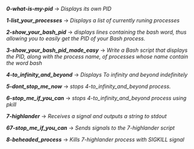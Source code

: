 ***0-what-is-my-pid*** -> *Displays its own PID*

***1-list_your_processes*** -> *Displays a list of currently runing processes*

***2-show_your_bash_pid*** -> *displays lines containing the bash word, thus allowing you to easily get the PID of your Bash process.*

***3-show_your_bash_pid_made_easy*** -> *Write a Bash script that displays the PID, along with the process name, of processes whose name contain the word bash*

***4-to_infinity_and_beyond*** -> *Displays To infinity and beyond indefinitely*

***5-dont_stop_me_now*** -> *stops 4-to_infinity_and_beyond process.*

***6-stop_me_if_you_can*** -> *stops 4-to_infinity_and_beyond process using pkill*

***7-highlander*** -> *Receives a signal and outputs a string to stdout*

***67-stop_me_if_you_can*** -> *Sends signals to the 7-highlander script*

***8-beheaded_process*** -> *Kills 7-highlander process with SIGKILL signal*
